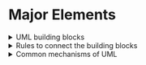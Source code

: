 
# Major Elements

<details>
	<summary>UML building blocks</summary>
	<details><summary>Things</summary></details>
		<details><summary>Relationship</summary></details>	
		<details><summary>Diagrams</summary></details>	
</details>

<details>
	<summary>Rules to connect the building blocks</summary>
</details>

<details>
	<summary>Common mechanisms of UML</summary>
</details>

